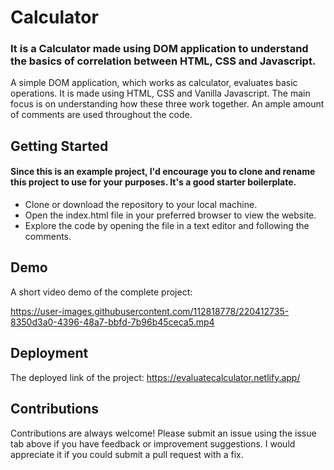 # Calculator

### It is a Calculator made using DOM application to understand the basics of correlation between HTML, CSS and Javascript. 

A simple DOM application, which works as calculator, evaluates basic operations. It is made using HTML, CSS and Vanilla Javascript. The main focus is on understanding how these three work together. An ample amount of comments are used throughout the code. 


## Getting Started

#### Since this is an example project, I'd encourage you to clone and rename this project to use for your purposes. It's a good starter boilerplate.

* Clone or download the repository to your local machine.
* Open the index.html file in your preferred browser to view the website.
* Explore the code by opening the file in a text editor and following the comments.






## Demo

A short video demo of the complete project:






https://user-images.githubusercontent.com/112818778/220412735-8350d3a0-4396-48a7-bbfd-7b96b45ceca5.mp4






















## Deployment

The deployed link of the project: https://evaluatecalculator.netlify.app/
#### 

## Contributions

Contributions are always welcome! Please submit an issue using the issue tab above if you have feedback or improvement suggestions. I would appreciate it if you could submit a pull request with a fix.
